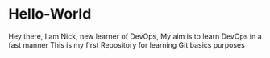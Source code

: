 # Hello-World
Hey there, I am Nick, new learner of DevOps, My aim is to learn DevOps in a fast manner
This is my first Repository for learning Git basics purposes
